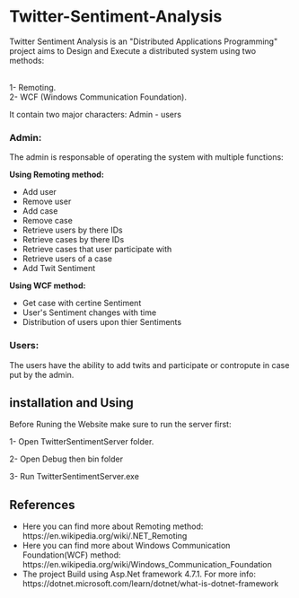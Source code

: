 # Twitter-Sentiment-Analysis
<p>
            Twitter Sentiment Analysis is an "Distributed Applications Programming" project aims to Design and Execute a distributed system using two methods:
        </p>
        <p>
            <br />
            1- Remoting.
            <br />
            2- WCF (Windows Communication Foundation).
        </p>
        <p>It contain two major characters: Admin - users</p>
        <h3>Admin:</h3> 
        <p>The admin is responsable of operating the system with multiple functions:</p>
        <b>Using Remoting method:</b>
        <ul>
            <li>Add user</li>
            <li>Remove user</li>
            <li>Add case</li>
            <li>Remove case</li>
            <li>Retrieve users by there IDs</li>
            <li>Retrieve cases by there IDs</li>
            <li>Retrieve cases that user participate with</li>
            <li>Retrieve users of a case</li>
            <li>Add Twit Sentiment</li>
        </ul>
        <b>Using WCF method:</b>
        <ul>
            <li>Get case with certine Sentiment</li>
            <li>User's Sentiment changes with time</li>
            <li>Distribution of users upon thier Sentiments</li>
         </ul>
<h3>Users:</h3> 
<p>The users have the ability to add twits and participate or contropute in case put by the admin.</p>

<h2>installation and Using</h2>
<p>Before Runing the Website make sure to run the server first:</p>
<p>1- Open TwitterSentimentServer folder.</p>
<p>2- Open Debug then bin folder</p>
<p>3- Run TwitterSentimentServer.exe</p>

<h2>References</h2>
<ul>
<li>Here you can find more about Remoting method: https://en.wikipedia.org/wiki/.NET_Remoting </li>
<li>Here you can find more about Windows Communication Foundation(WCF) method: https://en.wikipedia.org/wiki/Windows_Communication_Foundation </li>
<li>The project Build using Asp.Net framework 4.7.1. For more info: https://dotnet.microsoft.com/learn/dotnet/what-is-dotnet-framework</li>
</ul>
